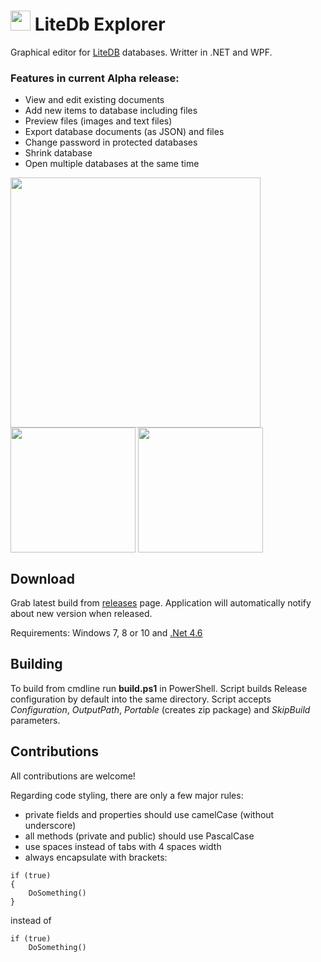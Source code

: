 
# <img src="https://github.com/JosefNemec/LiteDbExplorer/blob/master/source/LiteDbExplorer/Images/icon.png" width="32">  LiteDb Explorer
Graphical editor for [LiteDB](https://github.com/mbdavid/LiteDB) databases. Writter in .NET and WPF.

### Features in current Alpha release:
* View and edit existing documents
* Add new items to database including files
* Preview files (images and text files)
* Export database documents (as JSON) and files
* Change password in protected databases
* Shrink database
* Open multiple databases at the same time
<p>
<img align="center" src="https://raw.githubusercontent.com/JosefNemec/LiteDbExplorer/master/web/screen1.png" width="400" >
<img align="center" src="https://raw.githubusercontent.com/JosefNemec/LiteDbExplorer/master/web/screen2.png" width="200" >
<img align="center" src="https://raw.githubusercontent.com/JosefNemec/LiteDbExplorer/master/web/screen3.png" width="200" >
</p>

Download
---------

Grab latest build from [releases](https://github.com/JosefNemec/LiteDbExplorer/releases) page.
Application will automatically notify about new version when released.

Requirements: Windows 7, 8 or 10 and [.Net 4.6](https://www.microsoft.com/en-us/download/details.aspx?id=53344)

Building
---------

To build from cmdline run **build.ps1** in PowerShell. Script builds Release configuration by default into the same directory. Script accepts *Configuration*, *OutputPath*, *Portable* (creates zip package) and *SkipBuild* parameters.

Contributions
---------

All contributions are welcome!

Regarding code styling, there are only a few major rules:
* private fields and properties should use camelCase (without underscore)
* all methods (private and public) should use PascalCase
* use spaces instead of tabs with 4 spaces width
* always encapsulate with brackets:
```
if (true)
{
    DoSomething()
}
```
instead of 
```
if (true)
    DoSomething()
```
